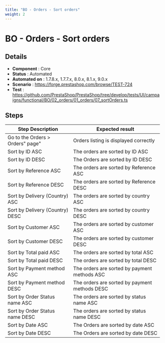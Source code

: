 ```yaml
---
title: "BO - Orders - Sort orders"
weight: 2
---
```


# BO - Orders - Sort orders
## Details
* **Component** : Core
* **Status** : Automated
* **Automated on** : 1.7.8.x, 1.7.7.x, 8.0.x, 8.1.x, 9.0.x
* **Scenario** : https://forge.prestashop.com/browse/TEST-724
* **Test** : https://github.com/PrestaShop/PrestaShop/tree/develop/tests/UI/campaigns/functional/BO/02_orders/01_orders/07_sortOrders.ts

## Steps
| Step Description | Expected result |
| ----- | ----- |
| Go to the Orders > Orders" page" | Orders listing is displayed correctly |
| Sort by ID ASC | The orders are sorted by ID ASC |
| Sort by ID DESC | The Orders are sorted by ID DESC |
| Sort by Reference ASC | The orders are sorted by Reference ASC |
| Sort by Reference DESC | The orders are sorted by Reference DESC |
| Sort by Delivery (Country) ASC | The orders are sorted by country ASC |
| Sort by Delivery (Country) DESC | The orders are sorted by country DESC |
| Sort by Customer ASC | The orders are sorted by customer ASC |
| Sort by Customer DESC | The orders are sorted by customer DESC |
| Sort by Total paid ASC | The orders are sorted by total ASC |
| Sort by Total paid DESC | The orders are sorted by total DESC |
| Sort by Payment method ASC | The orders are sorted by payment methods ASC |
| Sort by Payment method DESC | The orders are sorted by payment methods DESC |
| Sort by Order Status name ASC | The orders are sorted by status name ASC |
| Sort by Order Status name DESC | The orders are sorted by status name DESC |
| Sort by Date ASC | The Orders are sorted by date ASC |
| Sort by Date DESC | The Orders are sorted by date DESC |